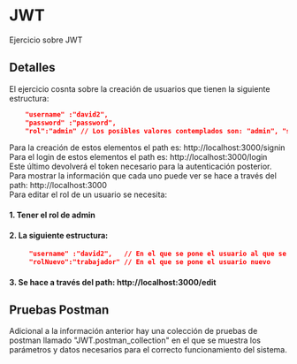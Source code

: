 # JWT
Ejercicio sobre JWT
## Detalles
El ejercicio cosnta sobre la creación de usuarios que tienen la siguiente estructura:<br />
```json
    "username" :"david2",
    "password" :"password",
    "rol":"admin" // Los posibles valores contemplados son: "admin", "supervisor" y "trabajador"
```
Para la creación de estos elementos el path es: http://localhost:3000/signin<br />
Para el login de estos elementos el path es: http://localhost:3000/login<br />
          Este último devolverá el token necesario para la autenticación posterior.<br />
Para mostrar la información que cada uno puede ver se hace a través del path: http://localhost:3000<br />
Para editar el rol de un usuario se necesita:<br />
#### 1.    Tener el rol de admin<br />
#### 2.    La siguiente estructura:<br />
 ```json
      "username" :"david2",   // En el que se pone el usuario al que se quiere cambiar el rol
      "rolNuevo":"trabajador" // En el que se pone el usuario nuevo
 ```

#### 3.   Se hace a través del path: http://localhost:3000/edit<br />
## Pruebas Postman<br />
Adicional a la información anterior hay una colección de pruebas de postman llamado "JWT.postman_collection" en el que se muestra los parámetros y datos necesarios para el correcto funcionamiento del sistema. 
